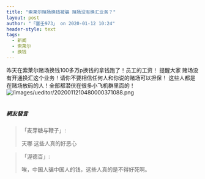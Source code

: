 ```yaml
---
title: "索莱尔赌场换钱被骗 赌场没有换汇业务？"
layout: post
author: "「塞壬973」 on 2020-01-12 10:24"
header-style: text
tags:
  - 新闻
  - 索莱尔
  - 换钱
---
```


昨天在索莱尔赌场换钱100多万p换钱的拿钱跑了！员工的工资！
提醒大家
赌场没有开通换汇这个业务！请你不要相信任何人和你说的赌场可以担保！
这些人都是在赌场放码的人！全部都潜伏在很多小飞机群里面的！&nbsp;
<br>
<img src="https://images.feileyuan.com/images/ueditor/2020011210480000371088.png" title="image" alt="/images/ueditor/2020011210480000371088.png">
<br>
<input type="hidden" value="菲乐园提供"><br>

##### 網友發言 
> 「麦芽糖与鞭子」:
> <p>天哪 这些人真的好恶心</p>

> 「渥德百」:
> <p>唉，中国人骗中国人的钱，这些人真的是不得好死啊。</p>
<br>


